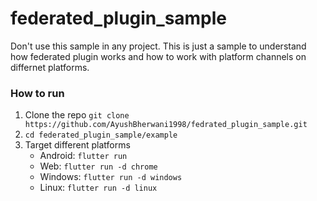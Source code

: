 # federated_plugin_sample

Don't use this sample in any project. This is just a sample to understand how federated plugin works and how to work with platform channels on differnet platforms.

### How to run
1. Clone the repo ```git clone https://github.com/AyushBherwani1998/fedrated_plugin_sample.git```
2. `cd federated_plugin_sample/example`
3. Target different platforms
   - Android: `flutter run`
   - Web: `flutter run -d chrome`
   - Windows: `flutter run -d windows`
   - Linux: `flutter run -d linux`
